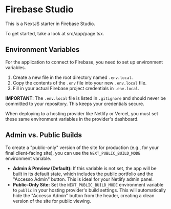 
# Firebase Studio

This is a NextJS starter in Firebase Studio.

To get started, take a look at src/app/page.tsx.

## Environment Variables

For the application to connect to Firebase, you need to set up environment variables.

1.  Create a new file in the root directory named `.env.local`.
2.  Copy the contents of the `.env` file into your new `.env.local` file.
3.  Fill in your actual Firebase project credentials in `.env.local`.

**IMPORTANT**: The `.env.local` file is listed in `.gitignore` and should never be committed to your repository. This keeps your credentials secure.

When deploying to a hosting provider like Netlify or Vercel, you must set these same environment variables in the provider's dashboard.

## Admin vs. Public Builds

To create a "public-only" version of the site for production (e.g., for your final client-facing site), you can use the `NEXT_PUBLIC_BUILD_MODE` environment variable.

-   **Admin & Preview (Default):** If this variable is not set, the app will be built in its default state, which includes the public portfolio and the "Accesso Admin" button. This is ideal for your Netlify admin panel.
-   **Public-Only Site:** Set the `NEXT_PUBLIC_BUILD_MODE` environment variable to `public` in your hosting provider's build settings. This will automatically hide the "Accesso Admin" button from the header, creating a clean version of the site for public viewing.
